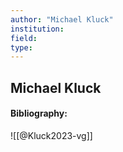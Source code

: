 ```yaml
---
author: "Michael Kluck"
institution:
field:
type:
---
```


## Michael Kluck
#### Bibliography:

![[@Kluck2023-vg]]